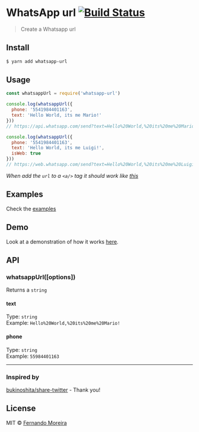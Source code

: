 # WhatsApp url [![Build Status](https://travis-ci.org/nandomoreirame/whatsapp-url.svg?branch=master)](https://travis-ci.org/nandomoreirame/whatsapp-url)

> Create a Whatsapp url

## Install

```bash
$ yarn add whatsapp-url
```

## Usage

```js
const whatsappUrl = require('whatsapp-url')

console.log(whatsappUrl({
  phone: '5541984401163',
  text: 'Hello World, its me Mario!'
}))
// https://api.whatsapp.com/send?text=Hello%20World,%20its%20me%20Mario!&phone=5541984401163

console.log(whatsappUrl({
  phone: '5541984401163',
  text: 'Hello World, its me Luigi!',
  isWeb: true
}))
// https://web.whatsapp.com/send?text=Hello%20World,%20its%20me%20Luigi!&phone=5541984401163
```

_When add the `url` to a `<a/>` tag it should work like [this](https://api.whatsapp.com/send?text=Hello%20World,%20its%20me%20Mario!&phone=5541984401163)_

## Examples

Check the [examples](/examples)

## Demo

Look at a demonstration of how it works [here](https://whatsapp-url.netlify.com).

## API

### whatsappUrl([options])

Returns a `string`

#### text

Type: `string`<br/>
Example: `Hello%20World,%20its%20me%20Mario!`

#### phone

Type: `string`<br/>
Example: `55984401163`

---

### Inspired by

[bukinoshita/share-twitter](https://github.com/bukinoshita/share-twitter) - Thank you!

## License

MIT © [Fernando Moreira](https://nandomoreira.me)
